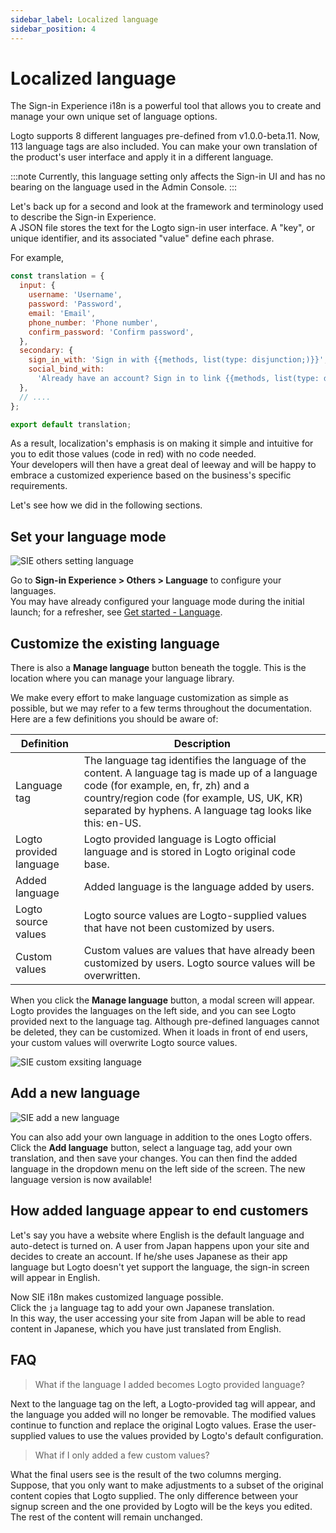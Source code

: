 ```yaml
---
sidebar_label: Localized language
sidebar_position: 4
---
```


# Localized language

The Sign-in Experience i18n is a powerful tool that allows you to create and manage your own unique set of language options.

Logto supports 8 different languages pre-defined from v1.0.0-beta.11. Now, 113 language tags are also included. You can make your own translation of the product's user interface and apply it in a different language.

:::note
Currently, this language setting only affects the Sign-in UI and has no bearing on the language used in the Admin Console.
:::

Let's back up for a second and look at the framework and terminology used to describe the Sign-in Experience.  
A JSON file stores the text for the Logto sign-in user interface. A "key", or unique identifier, and its associated "value" define each phrase.

For example,

```js
const translation = {
  input: {
    username: 'Username',
    password: 'Password',
    email: 'Email',
    phone_number: 'Phone number',
    confirm_password: 'Confirm password',
  },
  secondary: {
    sign_in_with: 'Sign in with {{methods, list(type: disjunction;)}}',
    social_bind_with:
      'Already have an account? Sign in to link {{methods, list(type: disjunction;)}} with your social identity.',
  },
  // ....
};

export default translation;
```

As a result, localization's emphasis is on making it simple and intuitive for you to edit those values (code in red) with no code needed.  
Your developers will then have a great deal of leeway and will be happy to embrace a customized experience based on the business's specific requirements.

Let's see how we did in the following sections.

## Set your language mode

![SIE others setting language](./assets/sie-setting-languages.png)

Go to **Sign-in Experience > Others > Language** to configure your languages.  
You may have already configured your language mode during the initial launch; for a refresher, see [Get started - Language](/docs/tutorials/get-started/customize-sign-in-experience.mdx#language).

## Customize the existing language

There is also a **Manage language** button beneath the toggle. This is the location where you can manage your language library.

We make every effort to make language customization as simple as possible, but we may refer to a few terms throughout the documentation. Here are a few definitions you should be aware of:

| Definition              | Description                                                                                                                                                                                                                                      |
| ----------------------- | ------------------------------------------------------------------------------------------------------------------------------------------------------------------------------------------------------------------------------------------------ |
| Language tag            | The language tag identifies the language of the content. A language tag is made up of a language code (for example, en, fr, zh) and a country/region code (for example, US, UK, KR) separated by hyphens. A language tag looks like this: en-US. |
| Logto provided language | Logto provided language is Logto official language and is stored in Logto original code base.                                                                                                                                                    |
| Added language          | Added language is the language added by users.                                                                                                                                                                                                   |
| Logto source values     | Logto source values are Logto-supplied values that have not been customized by users.                                                                                                                                                            |
| Custom values           | Custom values are values that have already been customized by users. Logto source values will be overwritten.                                                                                                                                    |

When you click the **Manage language** button, a modal screen will appear.  
Logto provides the languages on the left side, and you can see Logto provided next to the language tag. Although pre-defined languages cannot be deleted, they can be customized. When it loads in front of end users, your custom values will overwrite Logto source values.

![SIE custom exsiting language](./assets/sie-custom-existing-language.png)

## Add a new language

![SIE add a new language](./assets/sie-add-a-new-language.png)

You can also add your own language in addition to the ones Logto offers. Click the **Add language** button, select a language tag, add your own translation, and then save your changes. You can then find the added language in the dropdown menu on the left side of the screen. The new language version is now available!

## How added language appear to end customers

Let's say you have a website where English is the default language and auto-detect is turned on. A user from Japan happens upon your site and decides to create an account. If he/she uses Japanese as their app language but Logto doesn't yet support the language, the sign-in screen will appear in English.

Now SIE i18n makes customized language possible.  
Click the `ja` language tag to add your own Japanese translation.  
In this way, the user accessing your site from Japan will be able to read content in Japanese, which you have just translated from English.

## FAQ

> What if the language I added becomes Logto provided language?

Next to the language tag on the left, a Logto-provided tag will appear, and the language you added will no longer be removable. The modified values continue to function and replace the original Logto values. Erase the user-supplied values to use the values provided by Logto's default configuration.

> What if I only added a few custom values?

What the final users see is the result of the two columns merging.  
Suppose, that you only want to make adjustments to a subset of the original content copies that Logto supplied. The only difference between your signup screen and the one provided by Logto will be the keys you edited. The rest of the content will remain unchanged.
